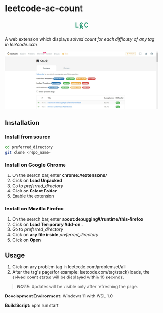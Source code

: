 # leetcode-ac-count

<p align="center">
  <img src="./icons/icon128.png" width="45px" height="40px"
</p>

A web extension which displays *solved count for each difficutly of any tag in leetcode.com*

![preview image](./images/preview.jpg)

## Installation

### Install from source
```bash
cd preferred_directory
git clone <repo_name>
```

### Install on Google Chrome
1. On the search bar, enter **chrome://extensions/**
2. Click on **Load Unpacked**
3. Go to *preferred_directory*
4. Click on **Select Folder**
5. Enable the extension

### Install on Mozilla Firefox
1. On the search bar, enter **about:debugging#/runtime/this-firefox**
2. Click on **Load Temporary Add-on..**
3. Go to *preferred_directory*
4. Click on **any file inside** *preferred_directory*
5. Click on **Open**

## Usage
1. Click on any problem tag in leetcode.com/problemset/all
2. After the tag's page(for example: leetcode.com/tag/stack) loads, the solved count status will be displayed within 10 seconds.

> ***NOTE***: Updates will be visible only after refreshing the page.

**Development Environment:** 
Windows 11 with WSL 1.0

**Build Script:** npm run start

